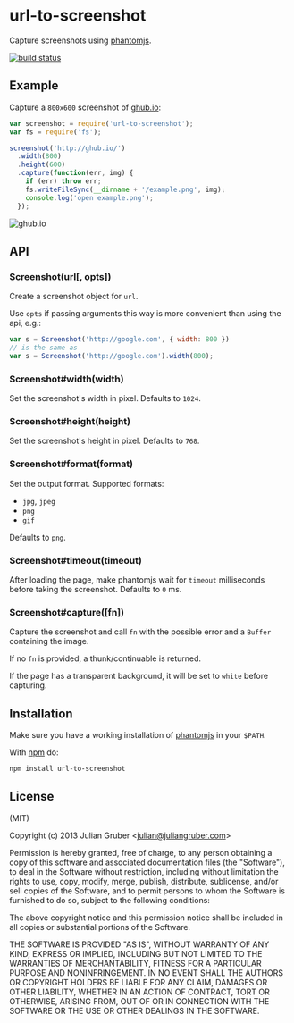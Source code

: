 # url-to-screenshot

Capture screenshots using [phantomjs](http://phantomjs.org/).

[![build status](https://secure.travis-ci.org/juliangruber/url-to-screenshot.png)](http://travis-ci.org/juliangruber/url-to-screenshot)

## Example

Capture a `800x600` screenshot of [ghub.io](http://ghub.io):

```js
var screenshot = require('url-to-screenshot');
var fs = require('fs');

screenshot('http://ghub.io/')
  .width(800)
  .height(600)
  .capture(function(err, img) {
    if (err) throw err;
    fs.writeFileSync(__dirname + '/example.png', img);
    console.log('open example.png');
  });
```

![ghub.io](https://raw.github.com/juliangruber/url-to-screenshot/master/example.png)

## API

### Screenshot(url[, opts])

Create a screenshot object for `url`.

Use `opts` if passing arguments this way is more convenient than using the api,
e.g.:

```js
var s = Screenshot('http://google.com', { width: 800 })
// is the same as
var s = Screenshot('http://google.com').width(800);
```

### Screenshot#width(width)

Set the screenshot's width in pixel. Defaults to `1024`.

### Screenshot#height(height)

Set the screenshot's height in pixel. Defaults to `768`.

### Screenshot#format(format)

Set the output format. Supported formats:

* `jpg`, `jpeg`
* `png`
* `gif`

Defaults to `png`.

### Screenshot#timeout(timeout)

After loading the page, make phantomjs wait for `timeout` milliseconds before 
taking the screenshot. Defaults to `0` ms.

### Screenshot#capture([fn])

Capture the screenshot and call `fn` with the possible error and a `Buffer`
containing the image.

If no `fn` is provided, a thunk/continuable is returned.

If the page has a transparent background, it will be set to `white` before
capturing.

## Installation

Make sure you have a working installation of 
[phantomjs](http://phantomjs.org/) in your `$PATH`.

With [npm](https://npmjs.org) do:

```bash
npm install url-to-screenshot
```

## License

(MIT)

Copyright (c) 2013 Julian Gruber &lt;julian@juliangruber.com&gt;

Permission is hereby granted, free of charge, to any person obtaining a copy of
this software and associated documentation files (the "Software"), to deal in
the Software without restriction, including without limitation the rights to
use, copy, modify, merge, publish, distribute, sublicense, and/or sell copies
of the Software, and to permit persons to whom the Software is furnished to do
so, subject to the following conditions:

The above copyright notice and this permission notice shall be included in all
copies or substantial portions of the Software.

THE SOFTWARE IS PROVIDED "AS IS", WITHOUT WARRANTY OF ANY KIND, EXPRESS OR
IMPLIED, INCLUDING BUT NOT LIMITED TO THE WARRANTIES OF MERCHANTABILITY,
FITNESS FOR A PARTICULAR PURPOSE AND NONINFRINGEMENT. IN NO EVENT SHALL THE
AUTHORS OR COPYRIGHT HOLDERS BE LIABLE FOR ANY CLAIM, DAMAGES OR OTHER
LIABILITY, WHETHER IN AN ACTION OF CONTRACT, TORT OR OTHERWISE, ARISING FROM,
OUT OF OR IN CONNECTION WITH THE SOFTWARE OR THE USE OR OTHER DEALINGS IN THE
SOFTWARE.
